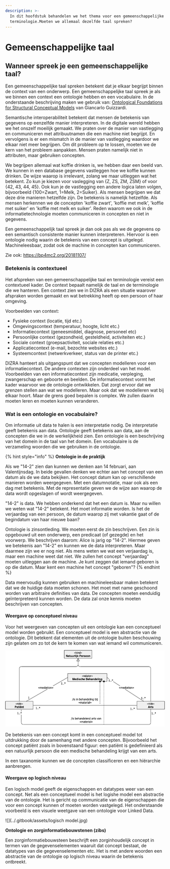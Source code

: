 ```yaml
---
description: >-
  In dit hoofdstuk behandelen we het thema voor een gemeenschappelijke taal en
  terminologie.Moeten we allemaal dezelfde taal spreken?
---
```


# Gemeenschappelijke taal

## Wanneer spreek je een gemeenschappelijke taal?

Een gemeenschappelijke taal spreken betekent dat je elkaar begrijpt binnen de context van een onderwerp. Een gemeenschappelijke taal spreek je als we binnen een context een ontologie hebben en een vocabulaire. In de onderstaande beschrijving maken we gebruik van: [Ontological Foundations for Structural Conceptual Models](https://ris.utwente.nl/ws/portalfiles/portal/6042428/thesis_Guizzardi.pdf) van Giancarlo Guizzardi.

Semantische interoperabiliteit betekent dat mensen de betekenis van gegevens op eenzelfde manier interpreteren. In de digitale wereld hebben we het onszelf moeilijk gemaakt. We praten over de manier van vastlegging en communiceren met attribuutnamen die een machine niet begrijpt. En vervolgens is er een mismatch in de manier van vastlegging waardoor we elkaar niet meer begrijpen. Om dit probleem op te lossen, moeten we de kern van het probleem aanpakken. Mensen praten namelijk niet in attributen, maar gebruiken concepten. 

We begrijpen allemaal wat koffie drinken is, we hebben daar een beeld van. We kunnen in een database gegevens vastleggen hoe we koffie kunnen drinken. De wijze waarop is irrelevant, zolang we maar uitleggen wat het betekent. Zo kun je kiezen voor vaslegging van {Z, ZS, ZM, ZSM} of voor {42, 43, 44, 45}. Ook kun je de vastlegging een andere logica laten volgen, bijvoorbeeld {100=Zwart, 1=Melk, 2=Suiker}. Als mensen begrijpen we dat deze drie manieren hetzelfde zijn. De betekenis is namelijk hetzelfde. Als mensen herkennen we de concepten 'koffie zwart', 'koffie met melk', 'koffie met suiker' en 'koffie met melk en suiker'. Reden waarom we ook in de informatietechnologie moeten communiceren in concepten en niet in gegevens.

Een gemeenschappelijk taal spreek je dan ook pas als we de gegevens op een semantisch consistente manier kunnen interpreteren. Hiervoor is een ontologie nodig waarin de betekenis van een concept is uitgelegd. Machineleesbaar, zodat ook de machine in concepten kan communiceren.

Zie ook: https://bp4mc2.org/20181107/

### Betekenis is contextueel

Het afspreken van een gemeenschappelijke taal en terminologie vereist een contextueel kader. De context bepaalt namelijk de taal en de terminologie die we hanteren. Een context zien we in DIZRA als een situatie waarover afspraken worden gemaakt en wat betrekking heeft op een persoon of haar omgeving.

Voorbeelden van context:

* Fysieke context \(locatie, tijd etc.\)
* Omgevingscontext \(temperatuur, hoogte, licht etc.\)
* Informatiecontext \(geneesmiddel, diagnose, personeel etc\)
* Persoonlijke context \(gezondheid, gesteldheid, activiteiten etc.\)
* Sociale context \(groepsactiviteit, sociale relaties etc.\)
* Applicatiecontext \(e-mail, bezochte websites etc.\)
* Systeemcontext \(netwerkverkeer, status van de printer etc.\)

DIZRA hanteert als uitgangspunt dat we concepten modelleren voor een informatiecontext. De andere contexten zijn onderdeel van het model. Voorbeelden van een informatiecontext zijn medicatie, verpleging, zwangerschap en geboorte en beelden. De informatiecontext vormt het kader waarvoor we de ontologie ontwikkelen. Dat zorgt ervoor dat we grenzen stellen aan wat we modelleren. Maar ook dat we modelleren wat bij elkaar hoort. Maar de grens goed bepalen is complex. We zullen daarin moeten leren en moeten kunnen veranderen.

### Wat is een ontologie en vocabulaire?

Om informatie uit data te halen is een interpretatie nodig. De interpretatie geeft betekenis aan data. Ontologie geeft betekenis aan data, aan de concepten die we in de werkelijkheid zien. Een ontologie is een beschrijving van het domein in de taal van het domein. Een vocabulaire is de verzameling woorden die we gebruiken in de ontologie. 

{% hint style="info" %}
**Ontologie in de praktijk**

Als we "14-2" zien dan kunnen we denken aan 14 februari, aan Valentijnsdag. In beide gevallen denken we echter aan het concept van een datum als de we data bekijken. Het concept datum kan op verschillende manieren worden weergegeven. Met een datumnotatie, maar ook als een dag met betekenis. Met de representatie geven we de wijze aan waarop de data wordt opgeslagen of wordt weergegeven. 

"14-2" is data. We hebben onderkend dat het een datum is. Maar nu willen we weten wat "14-2" betekent. Het moet informatie worden. Is het de verjaardag van een persoon, de datum waarop zij met vakantie gaat of de begindatum van haar nieuwe baan?

Ontologie is zinsontleding. We moeten eerst de zin beschrijven. Een zin is opgebouwd uit een onderwerp, een predicaat \(of gezegde\) en het voorwerp. We beschrijven daarom: Alice is jarig op "14-2".  Hiermee geven we betekenis aan "14-2" en kunnen we de data interpreteren. Maar daarmee zijn we er nog niet. Als mens weten we wat een verjaardag is, maar een machine weet dat niet. We zullen het concept "verjaardag" moeten uitleggen aan de machine. Je kunt zeggen dat iemand geboren is op die datum. Maar kent een machine het concept "geboren"? 
{% endhint %}

Data meervoudig kunnen gebruiken en machineleesbaar maken betekent dat we de huidige data moeten schonen. Het moet met name geschoond worden van arbitraire definities van data. De concepten moeten eenduidig geïnterpreteerd kunnen worden. De data zal onze kennis moeten beschrijven van concepten.

#### Weergave op conceptueel niveau

Voor het weergeven van concepten uit een ontologie kan een conceptueel model worden gebruikt. Een conceptueel model is een abstractie van de ontologie. Dit betekent dat elementen uit de ontologie buiten beschouwing zijn gelaten om zo tot de kern te komen van wat iemand wil communiceren.



![Figuur 1: Voorbeeld van een conceptueel model met relatie tussen patiënt en arts.](../.gitbook/assets/patientontologie.png)

 

De betekenis van een concept komt in een conceptueel model tot uitdrukking door de samenhang met andere concepten. Bijvoorbeeld het concept patiënt zoals in bovenstaand figuur: een patiënt is gedefinieerd als een natuurlijk persoon die een medische behandeling krijgt van een arts.

In een taxanomie kunnen we de concepten classificeren en een hiërarchie aanbrengen. 

#### Weergave op logisch niveau

Een logisch model geeft de eigenschappen en datatypes weer van een concept. Net als een conceptueel model is het logishe model een abstractie van de ontologie. Het is gericht op communicatie van de eigenschappen die voor een concept kunnen of moeten worden vastgelegd. Het onderstaande voorbeeld is een visuele weetgave van een ontologie voor Linked Data. 



![](../.gitbook/assets/logisch model.jpg)



**Ontologie en zorginformatiebouwstenen \(zibs\)**

Een zorginformatiebouwsteen beschrijft een zorginhoudelijk concept in termen van de gegevenselementen waaruit dat concept bestaat, de datatypes van die gegevenselementen etc. Het is met andere woorden een abstractie van de ontologie op logisch niveau waarin de betekenis ontbreekt.
